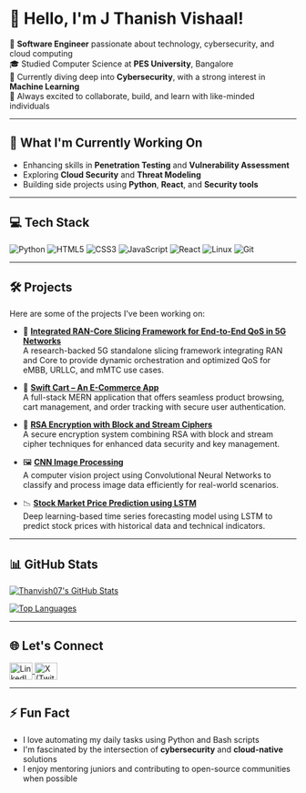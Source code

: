 <!--
**Thanvish07/Thanvish07** is a ✨ _special_ ✨ repository because its `README.md` (this file) appears on your GitHub profile.
-->

# 👋 Hello, I'm J Thanish Vishaal!

🌟 **Software Engineer** passionate about technology, cybersecurity, and cloud computing  
🎓 Studied Computer Science at **PES University**, Bangalore  
🔐 Currently diving deep into **Cybersecurity**, with a strong interest in **Machine Learning**  
🚀 Always excited to collaborate, build, and learn with like-minded individuals

---

## 🌱 What I'm Currently Working On

- Enhancing skills in **Penetration Testing** and **Vulnerability Assessment**
- Exploring **Cloud Security** and **Threat Modeling**
- Building side projects using **Python**, **React**, and **Security tools**

---

## 💻 Tech Stack

![Python](https://img.shields.io/badge/python-3670A0?style=for-the-badge&logo=python&logoColor=ffdd54)
![HTML5](https://img.shields.io/badge/html5-%23E34F26.svg?style=for-the-badge&logo=html5&logoColor=white)
![CSS3](https://img.shields.io/badge/css3-%231572B6.svg?style=for-the-badge&logo=css3&logoColor=white)
![JavaScript](https://img.shields.io/badge/javascript-%23323330.svg?style=for-the-badge&logo=javascript&logoColor=%23F7DF1E)
![React](https://img.shields.io/badge/react-%2320232a.svg?style=for-the-badge&logo=react&logoColor=%2361DAFB)
![Linux](https://img.shields.io/badge/linux-FCC624?style=for-the-badge&logo=linux&logoColor=black)
![Git](https://img.shields.io/badge/git-F05032?style=for-the-badge&logo=git&logoColor=white)

---

## 🛠️ Projects

Here are some of the projects I've been working on:

- 📡 **[Integrated RAN-Core Slicing Framework for End-to-End QoS in 5G Networks](https://github.com/Thanvish07/Integrated-RAN-Core-Slicing-Framework-For-End-to-End-QoS-in-5G-Networks)**  
  A research-backed 5G standalone slicing framework integrating RAN and Core to provide dynamic orchestration and optimized QoS for eMBB, URLLC, and mMTC use cases.

- 🛒 **[Swift Cart – An E-Commerce App](https://github.com/Thanvish07/Swift-Cart--An-Ecommerce-App)**  
  A full-stack MERN application that offers seamless product browsing, cart management, and order tracking with secure user authentication.

- 🔐 **[RSA Encryption with Block and Stream Ciphers](https://github.com/Thanvish07/RSA-encryption-with-block-and-stream-ciphers)**  
  A secure encryption system combining RSA with block and stream cipher techniques for enhanced data security and key management.

- 🖼️ **[CNN Image Processing](https://github.com/Thanvish07/CNN_Image_Processing)**  
  A computer vision project using Convolutional Neural Networks to classify and process image data efficiently for real-world scenarios.

- 📉 **[Stock Market Price Prediction using LSTM](https://github.com/Thanvish07/Stock-Market-Price-Prediction-using-LSTM-Model)**  
  Deep learning-based time series forecasting model using LSTM to predict stock prices with historical data and technical indicators.

---

## 📊 GitHub Stats

[![Thanvish07's GitHub Stats](https://github-readme-stats.vercel.app/api?username=Thanvish07&show_icons=true&theme=vision-friendly-dark)](https://github.com/Thanvish07/github-readme-stats)

[![Top Languages](https://github-readme-stats.vercel.app/api/top-langs/?username=Thanvish07&layout=compact&theme=vision-friendly-dark)](https://github.com/Thanvish07/github-readme-stats)

---

## 🌐 Let's Connect

<p align="left">
  <a href="https://www.linkedin.com/in/thanish-v-500226a3" target="_blank">
    <img align="center" src="https://raw.githubusercontent.com/rahuldkjain/github-profile-readme-generator/master/src/images/icons/Social/linked-in-alt.svg" alt="LinkedIn" height="30" width="40" />
  </a>
  <a href="https://x.com/Thanvish07" target="_blank">
    <img align="center" src="https://img.shields.io/badge/x-%231DA1F2.svg?style=for-the-badge&logo=x&logoColor=white" alt="X (Twitter)" height="30" width="40" />
  </a>
</p>

---

## ⚡ Fun Fact

- I love automating my daily tasks using Python and Bash scripts  
- I'm fascinated by the intersection of **cybersecurity** and **cloud-native** solutions  
- I enjoy mentoring juniors and contributing to open-source communities when possible  
